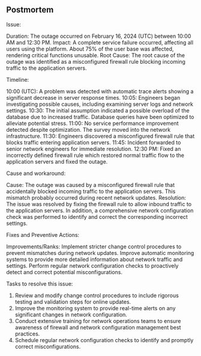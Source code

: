 ## Postmortem

Issue:

  Duration: The outage occurred on February 16, 2024 (UTC) between 10:00 AM and 12:30 PM.
  Impact: A complete service failure occurred, affecting all users using the platform. About 75% of the user base was affected, rendering critical functions unusable.
  Root Cause: The root cause of the outage was identified as a misconfigured firewall rule blocking incoming traffic to the application servers.

Timeline:

 10:00 (UTC): A problem was detected with automatic trace alerts showing a significant decrease in server response times.
  10:05: Engineers began investigating possible causes, including examining server logs and network settings.
  10:30: The initial assumption indicated a possible overload of the database due to increased traffic. Database queries have been optimized to alleviate potential stress.
  11:00: No service performance improvement detected despite optimization. The survey moved into the network infrastructure.
  11:30: Engineers discovered a misconfigured firewall rule that blocks traffic entering application servers.
  11:45: Incident forwarded to senior network engineers for immediate resolution.
  12:30 PM: Fixed an incorrectly defined firewall rule which restored normal traffic flow to the application servers and fixed the outage.

Cause and workaround:

  Cause: The outage was caused by a misconfigured firewall rule that accidentally blocked incoming traffic to the application servers. This mismatch probably occurred during recent network updates.
  Resolution: The issue was resolved by fixing the firewall rule to allow inbound traffic to the application servers. In addition, a comprehensive network configuration check was performed to identify and correct the corresponding incorrect settings.

Fixes and Preventive Actions:

  Improvements/Ranks:
  Implement stricter change control procedures to prevent mismatches during network updates.
  Improve automatic monitoring systems to provide more detailed information about network traffic and settings.
  Perform regular network configuration checks to proactively detect and correct potential misconfigurations.

Tasks to resolve this issue:

1. Review and modify change control procedures to include rigorous testing and validation steps for online updates.
2. Improve the monitoring system to provide real-time alerts on any significant changes in network configuration.
3. Conduct extensive training for network operations teams to ensure awareness of firewall and network configuration management best practices.
4. Schedule regular network configuration checks to identify and promptly correct misconfigurations.
